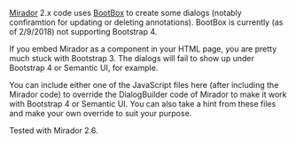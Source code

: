 [Mirador](http://projectmirador.org) 2.x code uses [BootBox](http://bootboxjs.com/) to create some dialogs (notably confiramtion for updating or deleting annotations). BootBox is currently (as of 2/9/2018) not supporting Bootstrap 4.

If you embed Mirador as a component in your HTML page, you are pretty much stuck with Bootstrap 3. The dialogs will fail to show up under Bootstrap 4 or Semantic UI, for example.

You can include either one of the JavaScript files here (after including the Mirador code) to override the DialogBuilder code of Mirador to make it work with Bootstrap 4 or Semantic UI. You can also take a hint from these files and make your own override to suit your purpose.

Tested with Mirador 2.6.


